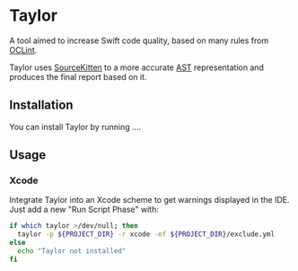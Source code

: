# Taylor

A tool aimed to increase Swift code quality, based on many rules from
[OCLint](https://github.com/oclint/oclint).

Taylor uses [SourceKitten](https://github.com/S2dentik/SourceKitten) to a more
accurate [AST](http://clang.llvm.org/docs/IntroductionToTheClangAST.html)
representation and produces the final report based on it.

## Installation

You can install Taylor by running ....

## Usage

### Xcode

Integrate Taylor into an Xcode scheme to get warnings displayed in the IDE. Just
add a new "Run Script Phase" with:

```bash
if which taylor >/dev/null; then
  taylor -p ${PROJECT_DIR} -r xcode -ef ${PROJECT_DIR}/exclude.yml
else
  echo "Taylor not installed"
fi
```